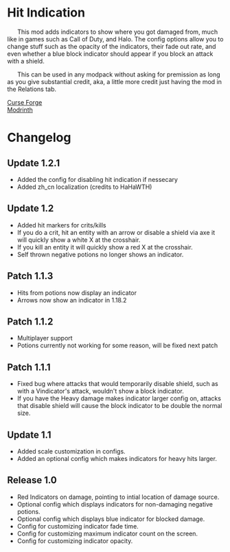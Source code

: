 # Hit Indication

&nbsp;&nbsp;&nbsp;&nbsp;&nbsp;&nbsp;This mod adds indicators to show where you got damaged from, much like in games such as Call of Duty, and Halo. The config options allow you to change stuff such as the opacity of the indicators, their fade out rate, and even whether a blue block indicator should appear if you block an attack with a shield.

&nbsp;&nbsp;&nbsp;&nbsp;&nbsp;&nbsp;This can be used in any modpack without asking for premission as long as you give substantial credit, aka, a little more credit just having the mod in the Relations tab.

[Curse Forge](https://www.curseforge.com/minecraft/mc-mods/hit-indication)\
[Modrinth](https://modrinth.com/mod/hit-indication)

# Changelog

## Update 1.2.1
* Added the config for disabling hit indication if nessecary
* Added zh_cn localization (credits to HaHaWTH)

## Update 1.2
* Added hit markers for crits/kills
* If you do a crit, hit an entity with an arrow or disable a shield via axe it will quickly show a white X at the crosshair.
* If you kill an entity it will quickly show a red X at the crosshair.
* Self thrown negative potions no longer shows an indicator.

## Patch 1.1.3
* Hits from potions now display an indicator
* Arrows now show an indicator in 1.18.2

## Patch 1.1.2
* Multiplayer support
* Potions currently not working for some reason, will be fixed next patch

## Patch 1.1.1

* Fixed bug where attacks that would temporarily disable shield, such as with a Vindicator's attack, wouldn't show a block indicator.
* If you have the Heavy damage makes indicator larger config on, attacks that disable shield will cause the block indicator to be double the normal size.

## Update 1.1
* Added scale customization in configs.
* Added an optional config which makes indicators for heavy hits larger.

## Release 1.0
 * Red Indicators on damage, pointing to intial location of damage source.
 * Optional config which displays indicators for non-damaging negative potions.
 * Optional config which displays blue indicator for blocked damage.
 * Config for customizing indicator fade time.
 * Config for customizing maximum indicator count on the screen.
 * Config for customizing indicator opacity.


